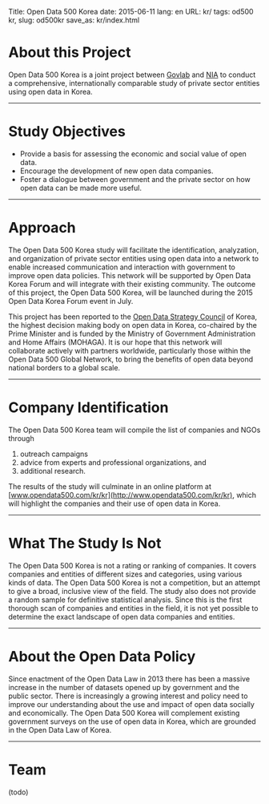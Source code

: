 Title: Open Data 500 Korea
date: 2015-06-11
lang: en
URL: kr/
tags: od500 kr,
slug: od500kr
save_as: kr/index.html

# About this Project

Open Data 500 Korea is a joint project between
[Govlab](http://www.thegovlab.org/) and [NIA](http://www.nia.or.kr/) to conduct
a comprehensive, internationally comparable study of private sector entities
using open data in Korea.

---

# Study Objectives


* Provide a basis for assessing the economic and social value of open data.
* Encourage the development of new open data companies.
* Foster a dialogue between government and the private sector on how open data
  can be made more useful.

---

# Approach

The Open Data 500 Korea study will facilitate the identification, analyzation,
and organization of private sector entities using open data into a network to
enable increased communication and interaction with government to improve open
data policies. This network will be supported by Open Data Korea Forum and will
integrate with their existing community. The outcome of this project, the Open
Data 500 Korea, will be launched during the 2015 Open Data Korea Forum event in
July.

This project has been reported to the [Open Data Strategy
Council](http://www.odsc.go.kr/) of Korea, the highest decision making body on
open data in Korea, co-chaired by the Prime Minister and is funded by the
Ministry of Government Administration and Home Affairs (MOHAGA). It is our hope
that this network will collaborate actively with partners worldwide,
particularly those within the Open Data 500 Global Network, to bring the
benefits of open data beyond national borders to a global scale.

---

# Company Identification

The Open Data 500 Korea team will compile the list of companies and NGOs
through

1. outreach campaigns
2. advice from experts and professional organizations, and
3. additional research.

The results of the study will culminate in an online platform at
[www.opendata500.com/kr/kr](http://www.opendata500.com/kr/kr), which will
highlight the companies and their use of open data in Korea.

---

# What The Study Is Not

The Open Data 500 Korea is not a rating or ranking of companies. It covers
companies and entities of different sizes and categories, using various kinds
of data. The Open Data 500 Korea is not a competition, but an attempt to give
a broad, inclusive view of the field. The study also does not provide a random
sample for definitive statistical analysis. Since this is the first thorough
scan of companies and entities in the field, it is not yet possible to
determine the exact landscape of open data companies and entities.

---

# About the Open Data Policy

Since enactment of the Open Data Law in 2013 there has been a massive increase
in the number of datasets opened up by government and the public sector. There
is increasingly a growing interest and policy need to improve our understanding
about the use and impact of open data socially and economically. The Open Data
500 Korea will complement existing government surveys on the use of open data
in Korea, which are grounded in the Open Data Law of Korea.

---

# Team

(todo)

